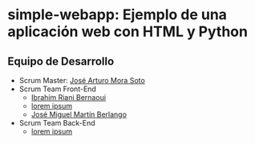 # simple-webapp: Ejemplo de una aplicación web con HTML y Python

## Equipo de Desarrollo

* Scrum Master: [José Arturo Mora Soto](https://github.com/jarturomora)
* Scrum Team Front-End
  * [Ibrahim Riani Bernaoui](https://github.com/IbrahimRiani)
  * [lorem ipsum](#)
  * [José Miguel Martín Berlango](#)
* Scrum Team Back-End
  * [lorem ipsum](#)